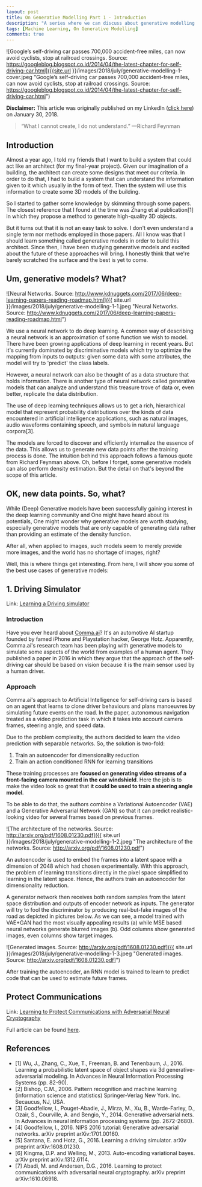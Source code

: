 ```yaml
---
layout: post
title: On Generative Modelling Part 1 - Introduction
description: "A series where we can discuss about generative modelling and its application. It is the first instalment of the series."
tags: [Machine Learning, On Generative Modelling]
comments: true
---
```


![Google’s self-driving car passes 700,000 accident-free miles, can now avoid cyclists, stop at railroad crossings. Source: https://googleblog.blogspot.co.id/2014/04/the-latest-chapter-for-self-driving-car.html]({{site.url }}/images/2018/july/generative-modelling-1-cover.jpeg "Google’s self-driving car passes 700,000 accident-free miles, can now avoid cyclists, stop at railroad crossings. Source: https://googleblog.blogspot.co.id/2014/04/the-latest-chapter-for-self-driving-car.html")

**Disclaimer:** This article was originally published on my LinkedIn ([click here](https://www.linkedin.com/pulse/generative-modeling-febi-agil-ifdillah/)) on January 30, 2018. 


>
> “What I cannot create, I do not understand.”  —Richard Feynman
>

## Introduction

Almost a year ago, I told my friends that I want to build a system that could act like an architect (for my final-year project). Given our imagination of a building, the architect can create some designs that meet our criteria. In order to do that, I had to build a system that can understand the information given to it which usually in the form of text. Then the system will use this information to create some 3D models of the building.

So I started to gather some knowledge by skimming through some papers. The closest reference that I found at the time was Zhang et al publication[1] in which they propose a method to generate high-quality 3D objects.

But it turns out that it is not an easy task to solve. I don't even understand a single term nor methods employed in those papers. All I know was that I should learn something called generative models in order to build this architect. Since then, I have been studying generative models and excited about the future of these approaches will bring. I honestly think that we're barely scratched the surface and the best is yet to come.


## Um, generative models? What?

![Neural Networks. Source: http://www.kdnuggets.com/2017/06/deep-learning-papers-reading-roadmap.html]({{ site.url }}/images/2018/july/generative-modelling-1-1.jpeg "Neural Networks. Source: http://www.kdnuggets.com/2017/06/deep-learning-papers-reading-roadmap.html")

We use a neural network to do deep learning. A common way of describing a neural network is an approximation of some function we wish to model. There have been growing applications of deep learning in recent years. But it's currently dominated by discriminative models which try to optimize the mapping from inputs to outputs: given some data with some attributes, the model will try to 'predict' the class labels.

However, a neural network can also be thought of as a data structure that holds information. There is another type of neural network called generative models that can analyze and understand this treasure trove of data or, even better, replicate the data distribution. 

The use of deep learning techniques allows us to get a rich, hierarchical model that represent probability distributions over the kinds of data encountered in artificial intelligence applications, such as natural images, audio waveforms containing speech, and symbols in natural language corpora[3].

The models are forced to discover and efficiently internalize the essence of the data. This allows us to generate new data points after the training process is done. The intuition behind this approach follows a famous quote from Richard Feynman above. Oh, before I forget, some generative models can also perform density estimation. But the detail on that's beyond the scope of this article.

## OK, new data points. So, what?

While (Deep) Generative models have been successfully gaining interest in the deep learning community and One might have heard about its potentials, One might wonder why generative models are worth studying, especially generative models that are only capable of generating data rather than providing an estimate of the density function.

After all, when applied to images, such models seem to merely provide more images, and the world has no shortage of images, right?

Well, this is where things get interesting. From here, I will show you some of the best use cases of generative models:

## 1. Driving Simulator

Link: [Learning a Driving simulator](https://arxiv.org/abs/1608.01230)

### Introduction

Have you ever heard about [Comma.ai](https://comma.ai/)? It's an automotive AI startup founded by famed iPhone and Playstation hacker, George Hotz. Apparently, Comma.ai's research team has been playing with generative models to simulate some aspects of the world from examples of a human agent. They published a paper in 2016 in which they argue that the approach of the self-driving car should be based on vision because it is the main sensor used by a human driver.

### Approach

Comma.ai's approach to Artificial Intelligence for self-driving cars is based on an agent that learns to clone driver behaviours and plans manoeuvres by simulating future events on the road. In the paper, autonomous navigation treated as a video prediction task in which it takes into account camera frames, steering angle, and speed data.

Due to the problem complexity, the authors decided to learn the video prediction with separable networks. So, the solution is two-fold:

1. Train an autoencoder for dimensionality reduction
2. Train an action conditioned RNN for learning transitions

These training processes are **focused on generating video streams of a front-facing camera mounted in the car windshield**. Here the job is to make the video look so great that **it could be used to train a steering angle model**.

To be able to do that, the authors combine a Variational Autoencoder (VAE) and a Generative Adversarial Network (GAN) so that it can predict realistic-looking video for several frames based on previous frames.

![The architecture of the networks. Source: http://arxiv.org/pdf/1608.01230.pdf]({{ site.url }}/images/2018/july/generative-modelling-1-2.jpeg "The architecture of the networks. Source: http://arxiv.org/pdf/1608.01230.pdf")

An autoencoder is used to embed the frames into a latent space with a dimension of 2048 which had chosen experimentally. With this approach, the problem of learning transitions directly in the pixel space simplified to learning in the latent space. Hence, the authors train an autoencoder for dimensionality reduction.

A generator network then receives both random samples from the latent space distribution and outputs of encoder network as inputs. The generator will try to fool the discriminator by producing real-but-fake images of the road as depicted in pictures below. As we can see, a model trained with VAE+GAN had the most visually appealing results (a) while MSE based neural networks generate blurred images (b). Odd columns show generated images, even columns show target images.

![Generated images. Source: http://arxiv.org/pdf/1608.01230.pdf]({{ site.url }}/images/2018/july/generative-modelling-1-3.jpeg "Generated images. Source: http://arxiv.org/pdf/1608.01230.pdf]")

After training the autoencoder, an RNN model is trained to learn to predict code that can be used to estimate future frames.

## Protect Communications

Link: [Learning to Protect Communications with Adversarial Neural Cryptography](https://arxiv.org/abs/1610.06918)

Full article can be found [here](https://arxiv.org/abs/1610.06918).

## References

* [1] Wu, J., Zhang, C., Xue, T., Freeman, B. and Tenenbaum, J., 2016. Learning a probabilistic latent space of object shapes via 3d generative-adversarial modeling. In Advances in Neural Information Processing Systems (pp. 82-90).
* [2] Bishop, C.M., 2006. Pattern recognition and machine learning (information science and statistics) Springer-Verlag New York. Inc. Secaucus, NJ, USA.
* [3] Goodfellow, I., Pouget-Abadie, J., Mirza, M., Xu, B., Warde-Farley, D., Ozair, S., Courville, A. and Bengio, Y., 2014. Generative adversarial nets. In Advances in neural information processing systems (pp. 2672-2680).
* [4] Goodfellow, I., 2016. NIPS 2016 tutorial: Generative adversarial networks. arXiv preprint arXiv:1701.00160.
* [5] Santana, E. and Hotz, G., 2016. Learning a driving simulator. arXiv preprint arXiv:1608.01230.
* [6] Kingma, D.P. and Welling, M., 2013. Auto-encoding variational bayes. arXiv preprint arXiv:1312.6114.
* [7] Abadi, M. and Andersen, D.G., 2016. Learning to protect communications with adversarial neural cryptography. arXiv preprint arXiv:1610.06918.
